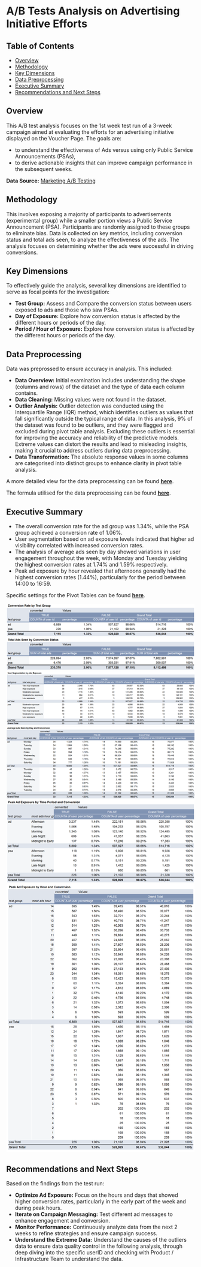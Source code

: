 # A/B Tests Analysis on Advertising Initiative Efforts

## Table of Contents
- [Overview](#overview)
- [Methodology](#methodology)
- [Key Dimensions](#key-dimensions)
- [Data Preprocessing](#data-preprocessing)
- [Executive Summary](#executive-summary)
- [Recommendations and Next Steps](#recommendations-and-next-steps)

## Overview
This A/B test analysis focuses on the 1st week test run of a 3-week campaign aimed at evaluating the efforts for an advertising initiative displayed on the Voucher Page. The goals are:
- to understand the effectiveness of Ads versus using only Public Service Announcements (PSAs),
- to derive actionable insights that can improve campaign performance in the subsequent weeks.

**Data Source:** [Marketing A/B Testing](https://www.kaggle.com/datasets/faviovaz/marketing-ab-testing/)

## Methodology
This involves exposing a majority of participants to advertisements (experimental group) while a smaller portion views a Public Service Announcement (PSA). Participants are randomly assigned to these groups to eliminate bias. Data is collected on key metrics, including conversion status and total ads seen, to analyze the effectiveness of the ads. The analysis focuses on determining whether the ads were successful in driving conversions.

## Key Dimensions
To effectively guide the analysis, several key dimensions are identified to serve as focal points for the investigation:
  - **Test Group:** Assess and Compare the conversion status between users exposed to ads and those who saw PSAs.
  - **Day of Exposure:** Explore how conversion status is affected by the different hours or periods of the day.
  - **Period / Hour of Exposure:** Explore how conversion status is affected by the different hours or periods of the day.

## Data Preprocessing
Data was preprossed to ensure accuracy in analysis. This included:
- **Data Overview:** Initial examination includes understanding the shape (columns and rows) of the dataset and the type of data each column contains.
- **Data Cleaning:** Missing values were not found in the dataset.
- **Outlier Analysis:**
    Outlier detection was conducted using the Interquartile Range (IQR) method, which identifies outliers as values that fall significantly outside the typical range of data. In this analysis, 9% of the dataset was found to be outliers, and they were flagged and excluded during pivot table analysis.
    Excluding these outliers is essential for improving the accuracy and reliability of the predictive models. Extreme values can distort the results and lead to misleading insights, making it crucial to address outliers during data preprocessing.
- **Data Transformation:** The absolute response values in some columns are categorised into distinct groups to enhance clarity in pivot table analysis.

A more detailed view for the data preprocessing can be found **[here](data_preprocessing.pdf)**.

The formula utilised for the data preprocessing can be found **[here](https://docs.google.com/spreadsheets/d/10EKa4jigr4YUEAnRDDUbmvarAkz7Dtr-hLGcdjvkYIs/edit?usp=sharing)**.

## Executive Summary
- The overall conversion rate for the ad group was 1.34%, while the PSA group achieved a conversion rate of 1.06%.
- User segmentation based on ad exposure levels indicated that higher ad visibility correlated with increased conversion rates.
- The analysis of average ads seen by day showed variations in user engagement throughout the week, with Monday and Tuesday yielding the highest conversion rates at 1.74% and 1.59% respectively.
- Peak ad exposure by hour revealed that afternoons generally had the highest conversion rates (1.44%), particularly for the period between 14:00 to 16:59.

Specific settings for the Pivot Tables can be found **[here](https://docs.google.com/spreadsheets/d/10EKa4jigr4YUEAnRDDUbmvarAkz7Dtr-hLGcdjvkYIs/edit?usp=sharing)**.

![Conversion Rate by Test Group](./tables/Conversion_Rate_by_Test_Group.png)
![Total Ads Seen by Conversion Status](./tables/Total_Ads_Seen_by_Conversion_Status.png)
![User Segmentation by Ads Exposure](./tables/User_Segmentation_by_Ads_Exposure.png)
![Average Ads Seen by Day and Conversion](./tables/Average_Ads_Seen_by_Day_and_Conversion.png)
![Peak Ad Exposure by Time Period and Conversion](./tables/Peak_Ad_Exposure_by_Time_Period_and_Conversion.png)
![Peak Ad Exposure by Hour and Conversion](./tables/Peak_Ad_Exposure_by_Hour_and_Conversion.png)
## Recommendations and Next Steps
Based on the findings from the test run:
- **Optimize Ad Exposure:** Focus on the hours and days that showed higher conversion rates, particularly in the early part of the week and during peak hours.
- **Iterate on Campaign Messaging:** Test different ad messages to enhance engagement and conversion.
- **Monitor Performance:** Continuously analyze data from the next 2 weeks to refine strategies and ensure campaign success.
- **Understand the Extreme Data:** Understand the causes of the outliers data to ensure data quality control in the following analysis, through deep diving into the specific userID and checking with Product / Infrastructure Team to understand the data.